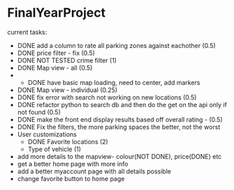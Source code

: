 # FinalYearProject
current tasks:
  - DONE add a column to rate all parking zones against eachother (0.5)
  - DONE price filter - fix (0.5)
  - DONE NOT TESTED crime filter (1)
  - DONE Map view - all (0.5) 
  -    - DONE have basic map loading, need to center, add markers
  - DONE Map view - individual (0.25)
  - DONE fix error with search not working on new locations (0.5)
  - DONE refactor python to search db and then do the get on the api only if not found (0.5)
  - DONE make the front end display results based off overall rating - (0.5)
  - DONE Fix the filters, the more parking spaces the better, not the worst
  - User customizations
    - DONE Favorite locations (2)
    - Type of vehicle (1)
  - add more details to the mapview- colour(NOT DONE), price(DONE) etc
  - get a better home page with more info
  - add a better myaccount page with all details possible
  - change favorite button to home page
  
   
